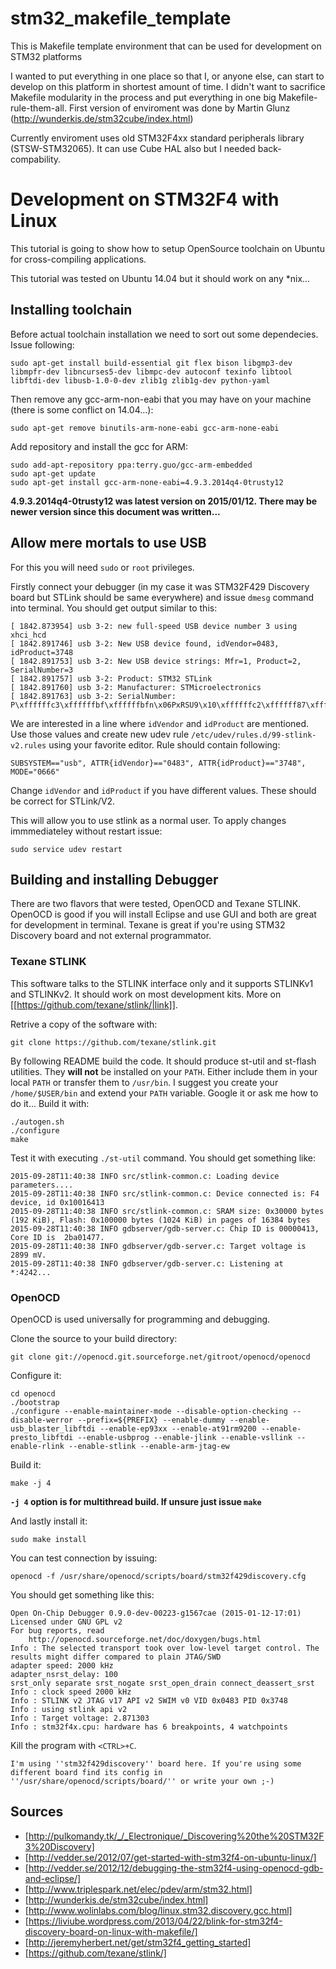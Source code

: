 # stm32_makefile_template
This is Makefile template environment that can be used for development on STM32 platforms

I wanted to put everything in one place so that I, or anyone else, can start to develop on this platform in shortest amount of time.
I didn't want to sacrifice Makefile modularity in the process and put everything in one big Makefile-rule-them-all.
First version of enviroment was done by Martin Glunz (http://wunderkis.de/stm32cube/index.html)

Currently enviroment uses old STM32F4xx standard peripherals library (STSW-STM32065). It can use Cube HAL also but I needed back-compability.

# Development on STM32F4 with Linux

This tutorial is going to show how to setup OpenSource toolchain on Ubuntu for cross-compiling applications.

This tutorial was tested on Ubuntu 14.04 but it should work on any *nix...

## Installing toolchain

Before actual toolchain installation we need to sort out some dependecies. Issue following:
```
sudo apt-get install build-essential git flex bison libgmp3-dev libmpfr-dev libncurses5-dev libmpc-dev autoconf texinfo libtool libftdi-dev libusb-1.0-0-dev zlib1g zlib1g-dev python-yaml
```

Then remove any gcc-arm-non-eabi that you may have on your machine (there is some conflict on 14.04...):
```
sudo apt-get remove binutils-arm-none-eabi gcc-arm-none-eabi
```

Add repository and install the gcc for ARM:
```
sudo add-apt-repository ppa:terry.guo/gcc-arm-embedded
sudo apt-get update
sudo apt-get install gcc-arm-none-eabi=4.9.3.2014q4-0trusty12
```

**4.9.3.2014q4-0trusty12 was latest version on 2015/01/12. There may be newer version since this document was written...**

## Allow mere mortals to use USB
For this you will need `sudo` or `root` privileges.

Firstly connect your debugger (in my case it was STM32F429 Discovery board but STLink should be same everywhere) and issue `dmesg` command into terminal. You should get output similar to this:
```
[ 1842.873954] usb 3-2: new full-speed USB device number 3 using xhci_hcd
[ 1842.891746] usb 3-2: New USB device found, idVendor=0483, idProduct=3748
[ 1842.891753] usb 3-2: New USB device strings: Mfr=1, Product=2, SerialNumber=3
[ 1842.891757] usb 3-2: Product: STM32 STLink
[ 1842.891760] usb 3-2: Manufacturer: STMicroelectronics
[ 1842.891763] usb 3-2: SerialNumber: P\xffffffc3\xffffffbf\xffffffbfn\x06PxRSU9\x10\xffffffc2\xffffff87\xffffff87
```

We are interested in a line where `idVendor` and `idProduct` are mentioned. Use those values and create new udev rule `/etc/udev/rules.d/99-stlink-v2.rules` using your favorite editor. Rule should contain following:
```
SUBSYSTEM=="usb", ATTR{idVendor}=="0483", ATTR{idProduct}=="3748", MODE="0666"
```

Change `idVendor` and `idProduct` if you have different values. These should be correct for STLink/V2.

This will allow you to use stlink as a normal user. To apply changes immmediateley without restart issue:

```
sudo service udev restart
```

## Building and installing Debugger

There are two flavors that were tested, OpenOCD and Texane STLINK. OpenOCD is good if you will install Eclipse and use GUI and both are great for development in terminal. Texane is great if you're using STM32 Discovery board and not external programmator. 

### Texane STLINK
This software talks to the STLINK interface only and it supports STLINKv1 and STLINKv2. It should work on most development kits. More on [[https://github.com/texane/stlink/|link]].

Retrive a copy of the software with:
```
git clone https://github.com/texane/stlink.git
```

By following README build the code. It should produce st-util and st-flash utilities. They **will not** be installed on your `PATH`. Either include them in your local `PATH` or transfer them to `/usr/bin`. I suggest you create your `/home/$USER/bin` and extend your `PATH` variable. Google it or ask me how to do it...
Build it with:

```
./autogen.sh
./configure
make
```

Test it with executing `./st-util` command. You should get something like:
```
2015-09-28T11:40:38 INFO src/stlink-common.c: Loading device parameters....
2015-09-28T11:40:38 INFO src/stlink-common.c: Device connected is: F4 device, id 0x10016413
2015-09-28T11:40:38 INFO src/stlink-common.c: SRAM size: 0x30000 bytes (192 KiB), Flash: 0x100000 bytes (1024 KiB) in pages of 16384 bytes
2015-09-28T11:40:38 INFO gdbserver/gdb-server.c: Chip ID is 00000413, Core ID is  2ba01477.
2015-09-28T11:40:38 INFO gdbserver/gdb-server.c: Target voltage is 2899 mV.
2015-09-28T11:40:38 INFO gdbserver/gdb-server.c: Listening at *:4242...
```

### OpenOCD
OpenOCD is used universally for programming and debugging.

Clone the source to your build directory:
```
git clone git://openocd.git.sourceforge.net/gitroot/openocd/openocd
```

Configure it:

```
cd openocd
./bootstrap
./configure --enable-maintainer-mode --disable-option-checking --disable-werror --prefix=${PREFIX} --enable-dummy --enable-usb_blaster_libftdi --enable-ep93xx --enable-at91rm9200 --enable-presto_libftdi --enable-usbprog --enable-jlink --enable-vsllink --enable-rlink --enable-stlink --enable-arm-jtag-ew
```

Build it:

```
make -j 4
```

**`-j 4` option is for multithread build. If unsure just issue `make`**

And lastly install it:

```
sudo make install
```

You can test connection by issuing:
```
openocd -f /usr/share/openocd/scripts/board/stm32f429discovery.cfg
```

You should get something like this:

```
Open On-Chip Debugger 0.9.0-dev-00223-g1567cae (2015-01-12-17:01)
Licensed under GNU GPL v2
For bug reports, read
	http://openocd.sourceforge.net/doc/doxygen/bugs.html
Info : The selected transport took over low-level target control. The results might differ compared to plain JTAG/SWD
adapter speed: 2000 kHz
adapter_nsrst_delay: 100
srst_only separate srst_nogate srst_open_drain connect_deassert_srst
Info : clock speed 2000 kHz
Info : STLINK v2 JTAG v17 API v2 SWIM v0 VID 0x0483 PID 0x3748
Info : using stlink api v2
Info : Target voltage: 2.871303
Info : stm32f4x.cpu: hardware has 6 breakpoints, 4 watchpoints
```

Kill the program with `<CTRL>+C`.
```
I'm using ''stm32f429discovery'' board here. If you're using some different board find its config in ''/usr/share/openocd/scripts/board/'' or write your own ;-)
```

## Sources
- [http://pulkomandy.tk/_/_Electronique/_Discovering%20the%20STM32F3%20Discovery]
- [http://vedder.se/2012/07/get-started-with-stm32f4-on-ubuntu-linux/]
- [http://vedder.se/2012/12/debugging-the-stm32f4-using-openocd-gdb-and-eclipse/]
- [http://www.triplespark.net/elec/pdev/arm/stm32.html]
- [http://wunderkis.de/stm32cube/index.html]
- [http://www.wolinlabs.com/blog/linux.stm32.discovery.gcc.html]
- [https://liviube.wordpress.com/2013/04/22/blink-for-stm32f4-discovery-board-on-linux-with-makefile/]
- [http://jeremyherbert.net/get/stm32f4_getting_started]
- [https://github.com/texane/stlink/]

